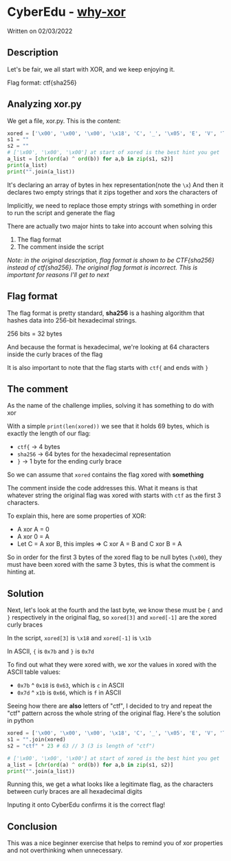 # CyberEdu - [why-xor](https://app.cyberedu.ro/challenges/f57d78e0-3639-11eb-993e-e927c3757fd3/) 
Written on 02/03/2022



## Description
Let's be fair, we all start with XOR, and we keep enjoying it.

Flag format: ctf{sha256}



## Analyzing xor.py

We get a file, xor.py. This is the content:

```python
xored = ['\x00', '\x00', '\x00', '\x18', 'C', '_', '\x05', 'E', 'V', 'T', 'F', 'U', 'R', 'B', '_', 'U', 'G', '_', 'V', '\x17', 'V', 'S', '@', '\x03', '[', 'C', '\x02', '\x07', 'C', 'Q', 'S', 'M', '\x02', 'P', 'M', '_', 'S', '\x12', 'V', '\x07', 'B', 'V', 'Q', '\x15', 'S', 'T', '\x11', '_', '\x05', 'A', 'P', '\x02', '\x17', 'R', 'Q', 'L', '\x04', 'P', 'E', 'W', 'P', 'L', '\x04', '\x07', '\x15', 'T', 'V', 'L', '\x1b']
s1 = ""
s2 = ""
# ['\x00', '\x00', '\x00'] at start of xored is the best hint you get
a_list = [chr(ord(a) ^ ord(b)) for a,b in zip(s1, s2)]
print(a_list)
print("".join(a_list))
```

It's declaring an array of bytes in hex representation(note the `\x`)
And then it declares two empty strings that it zips together and xors the characters of

Implicitly, we need to replace those empty strings with something in order to run the script and generate the flag

There are actually two major hints to take into account when solving this

1. The flag format
2. The comment inside the script

 *Note: in the original description, flag format is shown to be CTF{sha256} instead of ctf{sha256}. The original flag format is incorrect. This is important for reasons I'll get to next*

 
## Flag format

The flag format is pretty standard, **sha256** is a hashing algorithm that hashes data into 256-bit hexadecimal strings. 

256 bits = 32 bytes

And because the format is hexadecimal, we're looking at 64 characters inside the curly braces of the flag

It is also important to note that the flag starts with `ctf{` and ends with `}`


## The comment

As the name of the challenge implies, solving it has something to do with xor

With a simple `print(len(xored))` we see that it holds 69 bytes, which is exactly the length of our flag:

-  `ctf{` -> 4 bytes 
- `sha256` -> 64 bytes for the hexadecimal representation
- `}` ->  1 byte for the ending curly brace

So we can assume that `xored` contains the flag xored with **something**

The comment inside the code addresses this. What it means is that whatever string the original flag was xored with starts with  `ctf` as the first 3 characters.

To explain this, here are some properties of XOR:

- A xor A = 0
- A xor 0 = A
- Let C = A xor B, this imples => C xor A = B and C xor B = A
 
So in order for the first 3 bytes of the xored flag to be null bytes (`\x00`),  they must have been xored with the same 3 bytes, this is what the comment is hinting at.


## Solution

Next, let's look at the fourth and the last byte, we know these must be `{` and `}` respectively in the original flag, so `xored[3]` and `xored[-1]` are the xored curly braces

In the script, `xored[3]` is `\x18` and `xored[-1]` is `\x1b` 

In ASCII, `{` is `0x7b` and `}` is `0x7d`

To find out what they were xored with, we xor the values in xored with the ASCII table values:

- `0x7b` ^ `0x18` is `0x63`, which is `c` in ASCII
- `0x7d` ^ `x1b` is `0x66`, which is `f` in ASCII

 Seeing how there are **also** letters of "ctf", I decided to try and repeat the "ctf" pattern across the whole string of the original flag. Here's the solution in python

 ```python
xored = ['\x00', '\x00', '\x00', '\x18', 'C', '_', '\x05', 'E', 'V', 'T', 'F', 'U', 'R', 'B', '_', 'U', 'G', '_', 'V', '\x17', 'V', 'S', '@', '\x03', '[', 'C', '\x02', '\x07', 'C', 'Q', 'S', 'M', '\x02', 'P', 'M', '_', 'S', '\x12', 'V', '\x07', 'B', 'V', 'Q', '\x15', 'S', 'T', '\x11', '_', '\x05', 'A', 'P', '\x02', '\x17', 'R', 'Q', 'L', '\x04', 'P', 'E', 'W', 'P', 'L', '\x04', '\x07', '\x15', 'T', 'V', 'L', '\x1b']
s1 = "".join(xored)
s2 = "ctf" * 23 # 63 // 3 (3 is length of "ctf")

# ['\x00', '\x00', '\x00'] at start of xored is the best hint you get
a_list = [chr(ord(a) ^ ord(b)) for a,b in zip(s1, s2)]
print("".join(a_list)) 
```

Running this, we get a what looks like a legitimate flag, as the characters between curly braces are all hexadecimal digits

Inputing it onto CyberEdu confirms it is the correct flag!


## Conclusion

This was a nice beginner exercise that helps to remind you of xor properties and not overthinking when unnecessary.  



